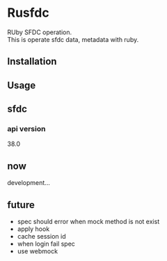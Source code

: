 # Rusfdc
RUby SFDC operation.  
This is operate sfdc data, metadata with ruby.

## Installation

## Usage

## sfdc
### api version
38.0

## now
development...

## future
+ spec should error when mock method is not exist
+ apply hook
+ cache session id
+ when login fail spec
+ use webmock
